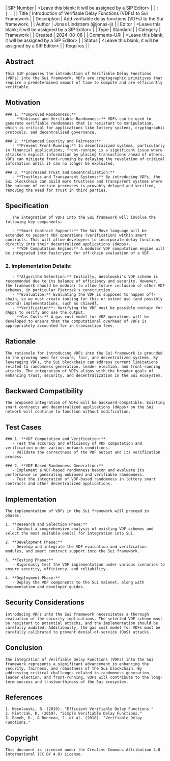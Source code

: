 | SIP-Number          | <Leave this blank; it will be assigned by a SIP Editor> |
| ```:                | :``` |
| Title               | Introduction of Verifiable Delay Functions (VDFs) to Sui Framework |
| Description         | Add verifiable delay functions (VDFs) to the Sui framework. |
| Author              | Jonas Lindstrøm (@jonas-lj) |
| Editor              | <Leave this blank; it will be assigned by a SIP Editor> |
| Type                | Standard |
| Category            | Framework |
| Created             | 2024-08-08 |
| Comments-URI        | <Leave this blank; it will be assigned by a SIP Editor> |
| Status              | <Leave this blank; it will be assigned by a SIP Editor> |
| Requires            | |


## Abstract
```
This SIP proposes the introduction of Verifiable Delay Functions (VDFs) into the Sui framework. VDFs are cryptographic primitives that require a predetermined amount of time to compute and are efficiently verifiable.

```

## Motivation
```
### 1. **Improved Randomness:**
   - **Unbiased and Verifiable Randomness:** VDFs can be used to generate verifiable randomness that is resistant to manipulation, which is critical for applications like lottery systems, cryptographic protocols, and decentralized governance.

### 2. **Enhanced Security and Fairness:**
   - **Prevent Front-Running:** In decentralized systems, particularly in financial applications, front-running is a significant issue where attackers exploit information by placing transactions ahead of others. VDFs can mitigate front-running by delaying the revelation of critical information until it can no longer be exploited.

### 3. **Increased Trust and Decentralization:**
   - **Trustless and Transparent Systems:** By introducing VDFs, the Sui blockchain can build more trustless and transparent systems where the outcome of certain processes is provably delayed and verified, removing the need for trust in third parties.
```

## Specification
```
   The integration of VDFs into the Sui framework will involve the following key components:

   - **Smart Contract Support:** The Sui Move language will be extended to support VDF operations (verification) within smart contracts. This will allow developers to incorporate delay functions directly into their decentralized applications (dApps).
   - **VDF Computation Engine:** A modular VDF computation engine will be integrated into fastcrypto for off-chain evaluation of a VDF.
```

### 2. **Implementation Details:**
```
   - **Algorithm Selection:** Initially, Wesolowski's VDF scheme is recommended due to its balance of efficiency and security. However, the framework should be modular to allow future inclusion of other VDF schemes, in particular Pietrzak's construction.
   - **Evaluation:** Evaluating the VDF is supposed to happen off-chain, so we must create tooling for this or extend use (and possibly extend) implementations, such as chiavdf.
   - **Verification**: Verifying the VDF must be possible onchain for dApps to verify and use the output.
   - **Gas Costs:** A gas cost model for VDF operations will be developed to ensure that the computational overhead of VDFs is appropriately accounted for in transaction fees.
```

## Rationale
```
The rationale for introducing VDFs into the Sui framework is grounded in the growing need for secure, fair, and decentralized systems. By leveraging VDFs, the Sui blockchain can address current limitations related to randomness generation, leader election, and front-running attacks. The integration of VDFs aligns with the broader goals of enhancing trust, security, and decentralization in the Sui ecosystem.

```

## Backward Compatibility
```
The proposed integration of VDFs will be backward-compatible. Existing smart contracts and decentralized applications (dApps) on the Sui network will continue to function without modification.
```

## Test Cases
```
### 1. **VDF Computation and Verification:**
   - Test the accuracy and efficiency of VDF computation and verification under various network conditions.
   - Validate the correctness of the VDF output and its verification process.

### 2. **VDF-Based Randomness Generation:**
   - Implement a VDF-based randomness beacon and evaluate its performance in generating unbiased and verifiable randomness.
   - Test the integration of VDF-based randomness in lottery smart contracts and other decentralized applications.

```

## Implementation
```
The implementation of VDFs in the Sui framework will proceed in phases:

1. **Research and Selection Phase:**
   - Conduct a comprehensive analysis of existing VDF schemes and select the most suitable one(s) for integration into Sui.
   
2. **Development Phase:**
   - Develop and integrate the VDF evaluation and verification modules, and smart contract support into the Sui framework.
   
3. **Testing Phase:**
   - Rigorously test the VDF implementation under various scenarios to ensure security, efficiency, and reliability.
   
4. **Deployment Phase:**
   - Deploy the VDF components to the Sui mainnet, along with documentation and developer guides.

```

## Security Considerations
```
Introducing VDFs into the Sui framework necessitates a thorough evaluation of the security implications. The selected VDF scheme must be resistant to potential attacks, and the implementation should be carefully audited. Additionally, the gas cost model for VDFs must be carefully calibrated to prevent denial-of-service (DoS) attacks.

```

## Conclusion
```
The integration of Verifiable Delay Functions (VDFs) into the Sui framework represents a significant advancement in enhancing the security, fairness, and robustness of the Sui blockchain. By addressing critical challenges related to randomness generation, leader election, and front-running, VDFs will contribute to the long-term success and trustworthiness of the Sui ecosystem.

```

## References
```
1. Wesolowski, B. (2019). "Efficient Verifiable Delay Functions."
2. Pietrzak, K. (2019). "Simple Verifiable Delay Functions."
3. Boneh, D., & Bonneau, J. et al. (2018). "Verifiable Delay Functions."

```

## Copyright
```
This document is licensed under the Creative Commons Attribution 4.0 International (CC BY 4.0) License.
```